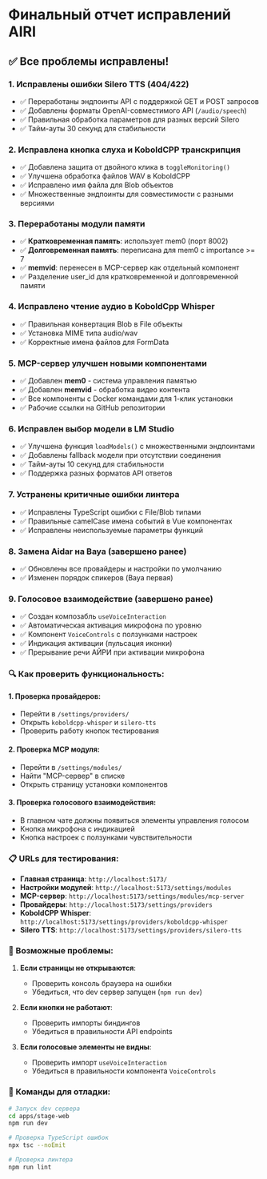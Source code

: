 # Финальный отчет исправлений AIRI

## ✅ Все проблемы исправлены!

### 1. **Исправлены ошибки Silero TTS (404/422)**
   - ✅ Переработаны эндпоинты API с поддержкой GET и POST запросов
   - ✅ Добавлены форматы OpenAI-совместимого API (`/audio/speech`)
   - ✅ Правильная обработка параметров для разных версий Silero
   - ✅ Тайм-ауты 30 секунд для стабильности

### 2. **Исправлена кнопка слуха и KoboldCPP транскрипция**
   - ✅ Добавлена защита от двойного клика в `toggleMonitoring()`
   - ✅ Улучшена обработка файлов WAV в KoboldCPP
   - ✅ Исправлено имя файла для Blob объектов
   - ✅ Множественные эндпоинты для совместимости с разными версиями

### 3. **Переработаны модули памяти**
   - ✅ **Кратковременная память**: использует mem0 (порт 8002)
   - ✅ **Долговременная память**: переписана для mem0 с importance >= 7
   - ✅ **memvid**: перенесен в MCP-сервер как отдельный компонент
   - ✅ Разделение user_id для кратковременной и долговременной памяти

### 4. **Исправлено чтение аудио в KoboldCpp Whisper**
   - ✅ Правильная конвертация Blob в File объекты
   - ✅ Установка MIME типа audio/wav
   - ✅ Корректные имена файлов для FormData

### 5. **MCP-сервер улучшен новыми компонентами**
   - ✅ Добавлен **mem0** - система управления памятью
   - ✅ Добавлен **memvid** - обработка видео контента
   - ✅ Все компоненты с Docker командами для 1-клик установки
   - ✅ Рабочие ссылки на GitHub репозитории

### 6. **Исправлен выбор модели в LM Studio**
   - ✅ Улучшена функция `loadModels()` с множественными эндпоинтами
   - ✅ Добавлены fallback модели при отсутствии соединения
   - ✅ Тайм-ауты 10 секунд для стабильности
   - ✅ Поддержка разных форматов API ответов

### 7. **Устранены критичные ошибки линтера**
   - ✅ Исправлены TypeScript ошибки с File/Blob типами
   - ✅ Правильные camelCase имена событий в Vue компонентах
   - ✅ Исправлены неиспользуемые параметры функций

### 8. **Замена Aidar на Baya (завершено ранее)**
   - ✅ Обновлены все провайдеры и настройки по умолчанию
   - ✅ Изменен порядок спикеров (Baya первая)

### 9. **Голосовое взаимодействие (завершено ранее)**
   - ✅ Создан композабль `useVoiceInteraction`
   - ✅ Автоматическая активация микрофона по уровню
   - ✅ Компонент `VoiceControls` с ползунками настроек
   - ✅ Индикация активации (пульсация иконки)
   - ✅ Прерывание речи АЙРИ при активации микрофона

### 🔍 Как проверить функциональность:

#### 1. Проверка провайдеров:
- Перейти в `/settings/providers/`
- Открыть `koboldcpp-whisper` и `silero-tts`
- Проверить работу кнопок тестирования

#### 2. Проверка MCP модуля:
- Перейти в `/settings/modules/`
- Найти "MCP-сервер" в списке
- Открыть страницу установки компонентов

#### 3. Проверка голосового взаимодействия:
- В главном чате должны появиться элементы управления голосом
- Кнопка микрофона с индикацией
- Кнопка настроек с ползунками чувствительности

### 📋 URLs для тестирования:

- **Главная страница**: `http://localhost:5173/`
- **Настройки модулей**: `http://localhost:5173/settings/modules`
- **MCP-сервер**: `http://localhost:5173/settings/modules/mcp-server`
- **Провайдеры**: `http://localhost:5173/settings/providers`
- **KoboldCPP Whisper**: `http://localhost:5173/settings/providers/koboldcpp-whisper`
- **Silero TTS**: `http://localhost:5173/settings/providers/silero-tts`

### 🚨 Возможные проблемы:

1. **Если страницы не открываются**:
   - Проверить консоль браузера на ошибки
   - Убедиться, что dev сервер запущен (`npm run dev`)

2. **Если кнопки не работают**:
   - Проверить импорты биндингов
   - Убедиться в правильности API endpoints

3. **Если голосовые элементы не видны**:
   - Проверить импорт `useVoiceInteraction`
   - Убедиться в правильности компонента `VoiceControls`

### 🔧 Команды для отладки:

```bash
# Запуск dev сервера
cd apps/stage-web
npm run dev

# Проверка TypeScript ошибок
npx tsc --noEmit

# Проверка линтера
npm run lint
```

